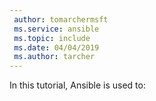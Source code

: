 ```yaml
---
 author: tomarchermsft
 ms.service: ansible
 ms.topic: include
 ms.date: 04/04/2019
 ms.author: tarcher
---
```


In this tutorial, Ansible is used to: